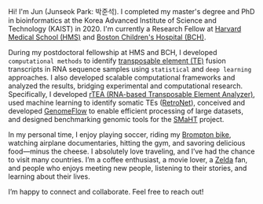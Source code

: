 Hi! I'm Jun (Junseok Park: 박준석). I completed my master's degree and PhD in bioinformatics at the Korea Advanced Institute of Science and Technology (KAIST) in 2020. I'm currently a Research Fellow at <a href='https://hms.harvard.edu/'>Harvard Medical School (HMS)</a> and <a href='https://www.childrenshospital.org/'> Boston Children's Hospital (BCH)</a>.

During my postdoctoral fellowship at HMS and BCH, I developed `computational methods` to identify [transposable element (TE)](https://www.nature.com/scitable/topicpage/barbara-mcclintock-and-the-discovery-of-jumping-34083/) fusion transcripts in RNA sequence samples using `statistical` and `deep learning` approaches. I also developed scalable computational frameworks and analyzed the results, bridging experimental and computational research. Specifically, I developed [rTEA (RNA-based Transposable Element Analyzer)](https://pubmed.ncbi.nlm.nih.gov/37905014/), used machine learning to identify somatic TEs ([RetroNet](https://doi.org/10.1101/2024.11.07.619809)), conceived and developed [GenomeFlow](https://github.com/junseokpark/genomeflow) to enable efficient processing of large datasets, and designed benchmarking genomic tools for the [SMaHT](https://github.com/junseokpark/SMaHT) project.

In my personal time, I enjoy playing soccer, riding my [Brompton bike](https://us.brompton.com/), watching airplane documentaries, hitting the gym, and savoring delicious food—minus the cheese. I absolutely love traveling, and I’ve had the chance to visit many countries. I’m a coffee enthusiast, a movie lover, a [Zelda](https://zelda.nintendo.com/) fan, and people who enjoys meeting new people, listening to their stories, and learning about their lives. 

I’m happy to connect and collaborate. Feel free to reach out!